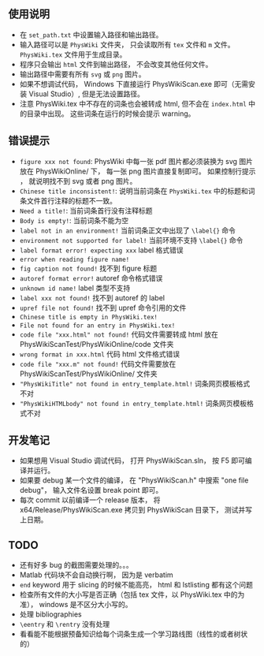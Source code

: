 ## 使用说明
* 在 `set_path.txt` 中设置输入路径和输出路径。
* 输入路径可以是 `PhysWiki` 文件夹， 只会读取所有 `tex` 文件和 `m` 文件。 `PhysWiki.tex` 文件用于生成目录。
* 程序只会输出 `html` 文件到输出路径， 不会改变其他任何文件。
* 输出路径中需要有所有 `svg` 或 `png` 图片。
* 如果不想调试代码， Windows 下直接运行 PhysWikiScan.exe 即可（无需安装 Visual Studio）, 但是无法设置路径。
* 注意 PhysWiki.tex 中不存在的词条也会被转成 html, 但不会在 `index.html` 中的目录中出现。 这些词条在运行的时候会提示 warning。

## 错误提示
* `figure xxx not found`: PhysWiki 中每一张 pdf 图片都必须装换为 svg 图片放在 PhysWikiOnline/ 下， 每一张 png 图片直接复制即可。 如果控制行提示 ， 就说明找不到 svg 或者 png 图片。
* `Chinese title inconsistent!`: 说明当前词条在 `PhysWiki.tex` 中的标题和词条文件首行注释的标题不一致。
* `Need a title!`: 当前词条首行没有注释标题
* `Body is empty!`: 当前词条不能为空
* `label not in an environment!` 当前词条正文中出现了 `\label{}` 命令
* `environment not supported for label!` 当前环境不支持 `\label{}` 命令
* `label format error! expecting xxx` label 格式错误
* `error when reading figure name!`
* `fig caption not found!` 找不到 figure 标题
* `autoref format error!` autoref 命令格式错误
* `unknown id name!` label 类型不支持
* `label xxx not found!` 找不到 autoref 的 label
* `upref file not found!` 找不到 upref 命令引用的文件
* `Chinese title is empty in PhysWiki.tex!`
* `File not found for an entry in PhysWiki.tex!`
* `code file "xxx.html" not found!` 代码文件需要转成 html 放在 PhysWikiScanTest/PhysWikiOnline/code 文件夹
* `wrong format in xxx.html` 代码 html 文件格式错误
* `code file "xxx.m" not found!` 代码文件需要放在 PhysWikiScanTest/PhysWikiOnline/ 文件夹
* `"PhysWikiTitle" not found in entry_template.html!` 词条网页模板格式不对
* `"PhysWikiHTMLbody" not found in entry_template.html!` 词条网页模板格式不对

## 开发笔记
* 如果想用 Visual Studio 调试代码， 打开 PhysWikiScan.sln， 按 F5 即可编译并运行。
* 如果要 debug 某一个文件的编译， 在 "PhysWikiScan.h" 中搜索 "one file debug"， 输入文件名设置 break point 即可。
* 每次 commit 以前编译一个 release 版本， 将 x64/Release/PhysWikiScan.exe 拷贝到 PhysWikiScan 目录下， 测试并写上日期。

## TODO
* 还有好多 bug 的截图需要处理的。。。
* Matlab 代码块不会自动换行啊， 因为是 verbatim
* `end` keyword 用于 slicing 的时候不能高亮， html 和 lstlisting 都有这个问题
* 检查所有文件的大小写是否正确（包括 tex 文件，以 PhysWiki.tex 中的为准）， windows 是不区分大小写的。
* 处理 bibliographies
* `\eentry` 和 `\rentry` 没有处理
* 看看能不能根据预备知识给每个词条生成一个学习路线图（线性的或者树状的）
